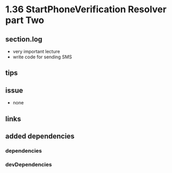 # 1.36 StartPhoneVerification Resolver part Two

## section.log

- very important lecture
- write code for sending SMS

## tips

## issue

- none

## links

## added dependencies

### dependencies

### devDependencies
